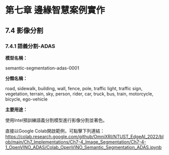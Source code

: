 #  第七章 邊緣智慧案例實作

## 7.4 影像分割

### 7.4.1 語義分割-ADAS

**模型名稱：**

semantic-segmentation-adas-0001

**分類名稱：**

road, sidewalk, building, wall, fence, pole, traffic light, traffic sign, vegetation, terrain, sky, person, rider, car, truck, bus, train, motorcycle, bicycle, ego-vehicle  

**主要用途：**

使用Intel預訓練語義分割模型進行影像分割並著色。  

直接以Google Colab開啟範例，可點擊下列連結：  
https://colab.research.google.com/github/OmniXRI/NTUST_EdgeAI_2022/blob/main/Ch7_Implementations/Ch7-4_Image_Segmentation/Ch7-4-1_OpenVINO_ADAS/Colab_OpenVINO_Semantic_Segmentation_ADAS.ipynb
